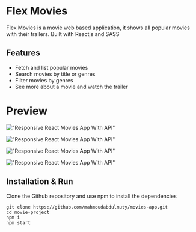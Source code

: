 # Flex Movies

Flex Movies is a movie web based application, it shows all popular movies with their trailers.
Built with Reactjs and SASS

## Features

- Fetch and list popular movies
- Search movies by title or genres
- Filter movies by genres
- See more about a movie and watch the trailer

# Preview

!["Responsive React Movies App With API"](https://user-images.githubusercontent.com/67447840/136721197-be990f3a-cae2-4757-9eb7-c0796f4a3834.png "Responsive React Movies App With API")

!["Responsive React Movies App With API"](https://user-images.githubusercontent.com/67447840/136721135-f64988cf-af31-495f-988c-c24ab10cbade.png "Responsive React Movies App With API")

!["Responsive React Movies App With API"](https://user-images.githubusercontent.com/67447840/136721056-733be8a6-7af6-424b-a74e-eb65980a5464.png "Responsive React Movies App With API")

!["Responsive React Movies App With API"](https://user-images.githubusercontent.com/67447840/136721118-cf5c59d2-31ff-4b06-86cb-262dd1b655fc.png "Responsive React Movies App With API")

## Installation & Run

Clone the Github repository and use npm to install the dependencies

```
git clone https://github.com/mahmoudabdulmuty/movies-app.git
cd movie-project
npm i
npm start
```

